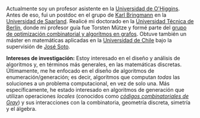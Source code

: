 Actualmente soy un profesor asistente en la [Universidad de O'Higgins](https://www.uoh.cl).
Antes de eso, fui un postdoc en el grupo de [Karl Bringmann](https://people.mpi-inf.mpg.de/~kbringma/) en la [Universidad de Saarland](https://www.uni-saarland.de/start.html). 
Realicé mi doctorado en la [Universidad Técnica de Berlín](https://www.tu-berlin.de/), donde mi profesor guía fue Torsten Mütze y formé parte del [grupo de optimización combinatorial y algorítmos en grafos](https://www3.math.tu-berlin.de/coga/).
Obtuve también un máster en matemáticas aplicadas en la [Universidad de Chile](https://www.uchile.cl/) bajo la supervisión de [José Soto](http://www.dim.uchile.cl/~jsoto/).

**Intereses de investigación:** Estoy interesado en el diseño y análisis de algoritmos y, en términos más generales, en las matemáticas discretas. 
Últimamente, me he enfocado en el diseño de algoritmos de enumeración/generación; es decir, algoritmos que computan *todas* las soluciones a un problema computacional, en vez de solo una. 
Más específicamente, he estado interesado en algoritmos de generación que utilizan operaciones *locales* (conocidos como [*códigos combinatoriales de Gray*](https://arxiv.org/abs/2202.01280)) y sus interacciones con la combinatoria, geometría discreta, simetría y el álgebra.